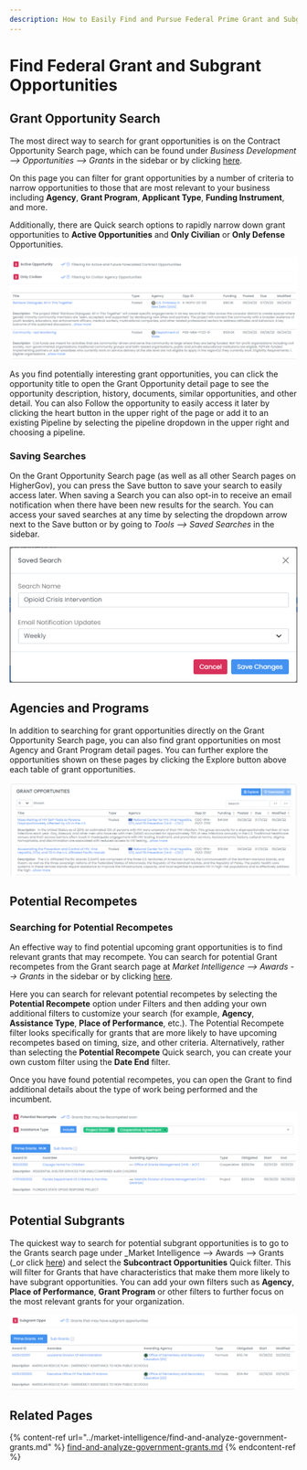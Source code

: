 ```yaml
---
description: How to Easily Find and Pursue Federal Prime Grant and Subgrant Opportunities
---
```


# Find Federal Grant and Subgrant Opportunities

## Grant Opportunity Search

The most direct way to search for grant opportunities is on the Contract Opportunity Search page, which can be found under _Business Development --> Opportunities --> Grants_ in the sidebar or by clicking [here](https://www.highergov.com/grant-opportunity/).

On this page you can filter for grant opportunities by a number of criteria to narrow opportunities to those that are most relevant to your business including **Agency**, **Grant Program**, **Applicant Type**, **Funding Instrument**, and more. &#x20;

Additionally, there are Quick search options to rapidly narrow down grant opportunities to **Active Opportunities** and **Only Civilian** or **Only Defense** Opportunities.&#x20;

![](<../.gitbook/assets/filtered opps.png>)

As you find potentially interesting grant opportunities, you can click the opportunity title to open the Grant Opportunity detail page to see the opportunity description, history, documents, similar opportunities, and other detail.  You can also Follow the opportunity to easily access it later by clicking the heart button in the upper right of the page or add it to an existing Pipeline by selecting the pipeline dropdown in the upper right and choosing a pipeline.&#x20;

### Saving Searches

On the Grant Opportunity Search page (as well as all other Search pages on HigherGov), you can press the Save button to save your search to easily access later.  When saving a Search you can also opt-in to receive an email notification when there have been new results for the search.  You can access your saved searches at any time by selecting the dropdown arrow next to the Save button or by going to _Tools --> Saved Searches_ in the sidebar.&#x20;

![](<../.gitbook/assets/saved search.png>)

## Agencies and Programs

In addition to searching for grant opportunities directly on the Grant Opportunity Search page, you can also find grant opportunities on most Agency and Grant Program detail pages.  You can further explore the opportunities shown on these pages by clicking the Explore button above each table of grant opportunities.&#x20;

![](<../.gitbook/assets/grant opps (1).png>)

## Potential Recompetes

### Searching for Potential Recompetes

An effective way to find potential upcoming grant opportunities is to find relevant grants that may recompete.  You can search for potential Grant recompetes from the Grant search page at _Market Intelligence --> Awards --> Grants_ in the sidebar or by clicking [here](https://www.highergov.com/grant/). &#x20;

Here you can search for relevant potential recompetes by selecting the **Potential Recompete** option under Filters and then adding your own additional filters to customize your search (for example, **Agency**, **Assistance Type**, **Place of Performance**, etc.).  The Potential Recompete filter looks specifically for grants that are more likely to have upcoming recompetes based on timing, size, and other criteria.  Alternatively, rather than selecting the **Potential Recompete** Quick search, you can create your own custom filter using the **Date End** filter.

Once you have found potential recompetes, you can open the Grant to find additional details about the type of work being performed and the incumbent.

![](<../.gitbook/assets/potential recompete.png>)

## Potential Subgrants

The quickest way to search for potential subgrant opportunities is to go to the Grants search page under _Market Intelligence --> Awards --> Grants (_or click [here](https://www.highergov.com/grant/)) and select the **Subcontract Opportunities** Quick filter. This will filter for Grants that have characteristics that make them more likely to have subgrant opportunities.  You can add your own filters such as **Agency**, **Place of Performance**, **Grant Program** or other filters to further focus on the most relevant grants for your organization.

![](<../.gitbook/assets/subgrant opps.png>)

## Related Pages

{% content-ref url="../market-intelligence/find-and-analyze-government-grants.md" %}
[find-and-analyze-government-grants.md](../market-intelligence/find-and-analyze-government-grants.md)
{% endcontent-ref %}
